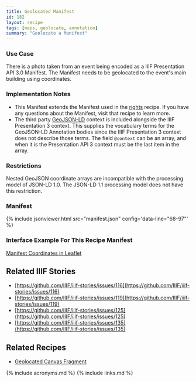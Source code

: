 ```yaml
---
title: Geolocated Manifest
id: 182
layout: recipe
tags: [maps, geolocate, annotation]
summary: "Geolocate a Manifest"
---
```


### Use Case 
There is a photo taken from an event being encoded as a IIIF Presentation API 3.0 Manifest. The Manifest needs to be geolocated to the event's main building using coordinates.  

### Implementation Notes
* This Manifest extends the Manifest used in the [rights](https://github.com/IIIF/cookbook-recipes/issues/8) recipe. If you have any questions about the Manifest, visit that recipe to learn more.
* The third party [GeoJSON-LD](https://geojson.org/geojson-ld/vocab.html) context is included alongside the IIIF Presentation 3 context. This supplies the vocabulary terms for the GeoJSON-LD Annotation bodies since the IIIF Presentation 3 context does not describe those terms. The field `@context` can be an array, and when it is the Presentation API 3 context must be the last item in the array.  

### Restrictions
Nested GeoJSON coordinate arrays are incompatible with the processing model of JSON-LD 1.0. The JSON-LD 1.1 processing model does not have this restriction.  

### Manifest

{% include jsonviewer.html src="manifest.json" config='data-line="68-97"'  %}

### Interface Example For This Recipe Manifest
[Manifest Coordinates in Leaflet](http://geo.rerum.io/geolocate/viewAnnotations.html?manifest=https://preview.iiif.io/cookbook/0182-geolocated-simple-manifest/recipe/0182-geolocated-simple-manifest/manifest.json)

## Related IIIF Stories
* [https://github.com/IIIF/iiif-stories/issues/116](https://github.com/IIIF/iiif-stories/issues/116)
* [https://github.com/IIIF/iiif-stories/issues/119](https://github.com/IIIF/iiif-stories/issues/119)
* [https://github.com/IIIF/iiif-stories/issues/125](https://github.com/IIIF/iiif-stories/issues/125)
* [https://github.com/IIIF/iiif-stories/issues/135](https://github.com/IIIF/iiif-stories/issues/135)

## Related Recipes
* [Geolocated Canvas Fragment](https://github.com/IIIF/cookbook-recipes/issues/139)

{% include acronyms.md %}
{% include links.md %}
